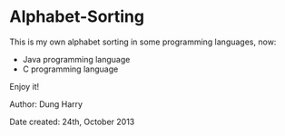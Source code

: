 Alphabet-Sorting
================

This is my own alphabet sorting in some programming languages, now:

- Java programming language
- C programming language

Enjoy it!

Author: Dung Harry

Date created: 24th, October 2013
